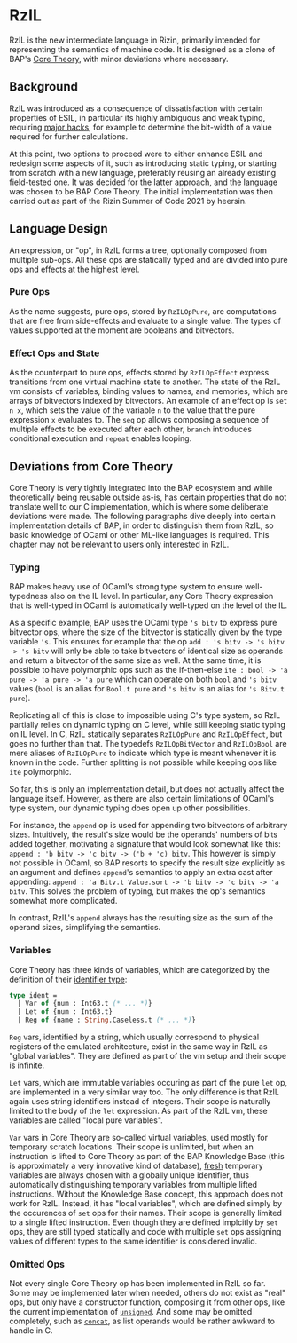 RzIL
====

RzIL is the new intermediate language in Rizin, primarily intended for
representing the semantics of machine code. It is designed as a clone of BAP's
[Core Theory](http://binaryanalysisplatform.github.io/bap/api/master/bap-core-theory/Bap_core_theory/),
with minor deviations where necessary.

Background
----------

RzIL was introduced as a consequence of dissatisfaction with certain properties
of ESIL, in particular its highly ambiguous and weak typing, requiring [major
hacks](https://github.com/rizinorg/rizin/blob/2e065789a70edd20909aadcdf7f9c45b9af699fb/librz/analysis/esil/esil.c#L1025-L1032),
for example to determine the bit-width of a value required for further
calculations.

At this point, two options to proceed were to either enhance ESIL and
redesign some aspects of it, such as introducing static typing, or starting
from scratch with a new language, preferably reusing an already existing
field-tested one. It was decided for the latter approach, and the language was
chosen to be BAP Core Theory. The initial implementation was then carried out as
part of the Rizin Summer of Code 2021 by heersin.

Language Design
---------------

An expression, or "op", in RzIL forms a tree, optionally composed from multiple
sub-ops. All these ops are statically typed and are divided into pure ops and
effects at the highest level.

### Pure Ops

As the name suggests, pure ops, stored by `RzILOpPure`, are computations that
are free from side-effects and evaluate to a single value. The types of values
supported at the moment are booleans and bitvectors.

### Effect Ops and State

As the counterpart to pure ops, effects stored by `RzILOpEffect` express
transitions from one virtual machine state to another. The state of the RzIL vm
consists of variables, binding values to names, and memories, which are arrays
of bitvectors indexed by bitvectors. An example of an effect op is `set n x`,
which sets the value of the variable `n` to the value that the pure expression
`x` evaluates to. The `seq` op allows composing a sequence of multiple effects
to be executed after each other, `branch` introduces conditional execution and
`repeat` enables looping.

Deviations from Core Theory
---------------------------

Core Theory is very tightly integrated into the BAP ecosystem and while
theoretically being reusable outside as-is, has certain properties that do not
translate well to our C implementation, which is where some deliberate
deviations were made.
The following paragraphs dive deeply into certain implementation details of BAP,
in order to distinguish them from RzIL, so basic knowledge of OCaml or other
ML-like languages is required. This chapter may not be relevant to users only
interested in RzIL.

### Typing

BAP makes heavy use of OCaml's strong type system to ensure well-typedness also
on the IL level. In particular, any Core Theory expression that is well-typed in
OCaml is automatically well-typed on the level of the IL.

As a specific example, BAP uses the OCaml type `'s bitv` to express pure
bitvector ops, where the size of the bitvector is statically given by the type
variable `'s`. This ensures for example that the op `add : 's bitv -> 's bitv ->
's bitv` will only be able to take bitvectors of identical size as operands and
return a bitvector of the same size as well. At the same time, it is possible to
have polymorphic ops such as the if-then-else `ite : bool -> 'a pure -> 'a pure
-> 'a pure` which can operate on both `bool` and `'s bitv` values (`bool` is an
alias for `Bool.t pure` and `'s bitv` is an alias for `'s Bitv.t pure`).

Replicating all of this is close to impossible using C's type system, so RzIL
partially relies on dynamic typing on C level, while still keeping static typing
on IL level. In C, RzIL statically separates `RzILOpPure` and `RzILOpEffect`,
but goes no further than that. The typedefs `RzILOpBitVector` and `RzILOpBool`
are mere aliases of `RzILOpPure` to indicate which type is meant whenever it is
known in the code. Further splitting is not possible while keeping ops like
`ite` polymorphic.

So far, this is only an implementation detail, but does not actually affect the
language itself. However, as there are also certain limitations of OCaml's type
system, our dynamic typing does open up other possibilities.

For instance, the `append` op is used for appending two bitvectors of arbitrary
sizes. Intuitively, the result's size would be the operands' numbers of bits
added together, motivating a signature that would look somewhat like this:
`append : 'b bitv -> 'c bitv -> ('b + 'c) bitv`. This however is simply not
possible in OCaml, so BAP resorts to specify the result size explicitly as an
argument and defines `append`'s semantics to apply an extra cast after
appending: `append : 'a Bitv.t Value.sort -> 'b bitv -> 'c bitv -> 'a bitv`.
This solves the problem of typing, but makes the op's semantics somewhat
more complicated.

In contrast, RzIL's `append` always has the resulting size as the sum of the
operand sizes, simplifying the semantics.

### Variables

Core Theory has three kinds of variables, which are categorized by the
definition of their [identifier
type](https://github.com/BinaryAnalysisPlatform/bap/blob/92d67c83fe0988b8a25bf563bdf33a9594db3e54/lib/bap_core_theory/bap_core_theory_var.ml#L20-L23):

```ocaml
type ident =
  | Var of {num : Int63.t (* ... *)}
  | Let of {num : Int63.t}
  | Reg of {name : String.Caseless.t (* ... *)}
```

`Reg` vars, identified by a string, which usually correspond to physical
registers of the emulated architecture, exist in the same way in RzIL as "global
variables". They are defined as part of the vm setup and their scope is
infinite.

`Let` vars, which are immutable variables occuring as part of the pure `let` op,
are implemented in a very similar way too. The only difference is that RzIL
again uses string identifiers instead of integers. Their scope is naturally
limited to the body of the `let` expression. As part of the RzIL vm, these
variables are called "local pure variables".

`Var` vars in Core Theory are so-called virtual variables, used mostly for
temporary scratch locations. Their scope is unlimited, but when an instruction
is lifted to Core Theory as part of the BAP Knowledge Base (this is
approximately a very innovative kind of database),
[fresh](https://github.com/BinaryAnalysisPlatform/bap/blob/92d67c83fe0988b8a25bf563bdf33a9594db3e54/lib/bap_core_theory/bap_core_theory_var.ml#L99-L101)
temporary variables are always chosen with a globally unique identifier, thus
automatically distinguishing temporary variables from multiple lifted
instructions. Without the Knowledge Base concept, this approach does not work
for RzIL. Instead, it has "local variables", which are defined simply by the
occurences of `set` ops for their names. Their scope is generally limited to a
single lifted instruction. Even though they are defined implcitly by `set` ops,
they are still typed statically and code with multiple `set` ops assigning
values of different types to the same identifier is considered invalid.

### Omitted Ops

Not every single Core Theory op has been implemented in RzIL so far. Some may be
implemented later when needed, others do not exist as "real" ops, but only have
a constructor function, composing it from other ops, like the current
implementation of [`unsigned`](https://github.com/rizinorg/rizin/blob/4487d7e1ac8ec0346f0f0b6f14dfdc7d5e424b34/librz/il/il_opcodes.c#L306-L309).
And some may be omitted completely, such as
[`concat`](http://binaryanalysisplatform.github.io/bap/api/master/bap-core-theory/Bap_core_theory/Theory/module-type-Basic/index.html#val-concat),
as list operands would be rather awkward to handle in C.
